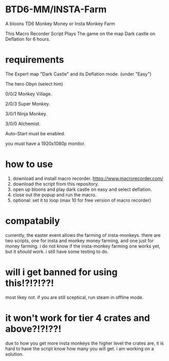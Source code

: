 # BTD6-MM/INSTA-Farm
A bloons TD6 Monkey Money or Insta Monkey Farm

This Macro Recorder Script Plays The game on the map Dark castle on Deflation for 6 hours.

# requirements
The Expert map "Dark Castle" and its Deflation mode. (under "Easy")

The hero Obyn (select him)

0/0/2 Monkey Village.

2/0/3 Super Monkey.

3/0/1 Ninja Monkey.

3/0/0 Alchemist.

Auto-Start must be enabled.

you must have a 1920x1080p monitor.

# how to use
1. download and install macro recorder. https://www.macrorecorder.com/
2.  download the script from this repository.
3.  open up bloons and play dark castle on easy and select deflation.
4.  close out the popup and run the macro.
5.  optional: set it to loop (max 10 for free version of macro recorder)
# compatabily
currently, the easter event allows the farming of insta-monkeys. 
there are two scripts, one for insta and monkey money farming, and one just for money farming.
i do not know if the insta-monkey farming one works yet, but it *should* work. i still have some testing to do.
# will i get banned for using this!?!?!??!
most likey not. if you are still sceptical, run steam in offline mode.

# it won't work for tier 4 crates and above?!?!??!
due to how you get more insta monkeys the higher level the crates are, it is hard to have the script know how many you will get. i am working on a solution.

